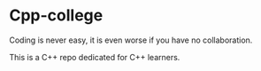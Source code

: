 # Cpp-college
Coding is never easy, it is even worse if you have no collaboration.

This is a C++ repo dedicated for C++ learners.
